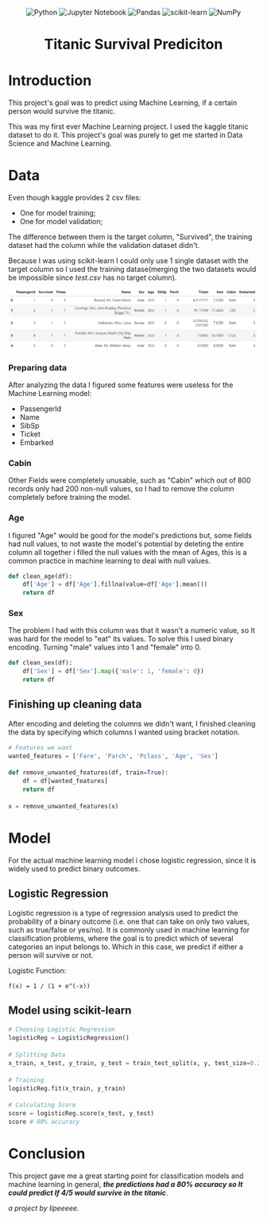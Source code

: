 <div align="center">

![Python](https://img.shields.io/badge/python-3670A0?style=for-the-badge&logo=python&logoColor=ffdd54)
![Jupyter Notebook](https://img.shields.io/badge/jupyter-%23FA0F00.svg?style=for-the-badge&logo=jupyter&logoColor=white)
![Pandas](https://img.shields.io/badge/pandas-%23150458.svg?style=for-the-badge&logo=pandas&logoColor=white)
![scikit-learn](https://img.shields.io/badge/scikit--learn-%23F7931E.svg?style=for-the-badge&logo=scikit-learn&logoColor=white)
![NumPy](https://img.shields.io/badge/numpy-%23013243.svg?style=for-the-badge&logo=numpy&logoColor=white)

# Titanic Survival Prediciton
</div>

# Introduction
This project's goal was to predict using Machine Learning, if a certain person would survive the titanic.

This was my first ever Machine Learning project. I used the kaggle titanic dataset to do it. This project's goal was purely to get me started in Data Science and Machine Learning.

# Data
Even though kaggle provides 2 csv files:
- One for model training;
- One for model validation;

The difference between them is the target column, "Survived", the training dataset had the column while the validation dataset didn't.

Because I was using scikit-learn I could only use 1 single dataset with the target column so I used the training datase(merging the two datasets would be impossible since *test.csv* has no target column).

![alt text](https://raw.githubusercontent.com/lipeeeee/ML_Portfolio/main/titanic_survival_pred/data/default_table_5.png)

### Preparing data
After analyzing the data I figured some features were useless for the Machine Learning model:
- PassengerId 
- Name
- SibSp
- Ticket
- Embarked

### Cabin
Other Fields were completely unusable, such as "Cabin" which out of 800 records only had 200 non-null values, so I had to remove the column completely before training the model.

### Age
I figured "Age" would be good for the model's predictions but, some fields had null values, to not waste the model's potential by deleting the entire column all together i filled the null values with the mean of Ages, this is a common practice in machine learning to deal with null values. 

```python
def clean_age(df):
    df['Age'] = df['Age'].fillna(value=df['Age'].mean())
    return df
```

### Sex
The problem I had with this column was that it wasn't a numeric value, so It was hard for the model to "eat" its values. To solve this I used binary encoding.
Turning "male" values into 1 and "female" into 0.

```python
def clean_sex(df):
    df['Sex'] = df['Sex'].map({'male': 1, 'female': 0})
    return df
```

## Finishing up cleaning data
After encoding and deleting the columns we didn't want, I finished cleaning the data by specifying which columns I wanted using bracket notation.

```python
# Features we want
wanted_features = ['Fare', 'Parch', 'Pclass', 'Age', 'Sex']

def remove_unwanted_features(df, train=True):
    df = df[wanted_features]
    return df

x = remove_unwanted_features(x)
```

# Model
For the actual machine learning model i chose logistic regression, since it is widely used to predict binary outcomes.

## Logistic Regression
Logistic regression is a type of regression analysis used to predict the probability of a binary outcome (i.e. one that can take on only two values, such as true/false or yes/no). It is commonly used in machine learning for classification problems, where the goal is to predict which of several categories an input belongs to. Which in this case, we predict if either a person will survive or not.

Logistic Function:
```
f(x) = 1 / (1 + e^(-x))
```

## Model using scikit-learn

```python
# Choosing Logistic Regression
logisticReg = LogisticRegression()

# Splitting Data
x_train, x_test, y_train, y_test = train_test_split(x, y, test_size=0.20, random_state=42)

# Training
logisticReg.fit(x_train, y_train)

# Calculating Score
score = logisticReg.score(x_test, y_test)
score # 80% accuracy
```

# Conclusion
This project gave me a great starting point for classification models and machine learning in general, ***the predictions had a 80% accuracy so It could predict If 4/5 would survive in the titanic***.

*a project by lipeeeee.*
